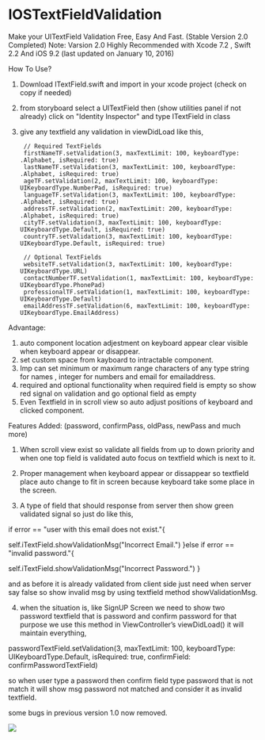 # IOSTextFieldValidation
Make your UITextField Validation Free, Easy And Fast. (Stable Version 2.0 Completed)
Note: Varsion 2.0 Highly Recommended with Xcode 7.2 , Swift 2.2 And iOS 9.2 (last updated on January 10, 2016)

How To Use?
1. Download ITextField.swift and import in your xcode project (check on copy if needed)
2. from storyboard select a UITextField then (show utilities panel if not already) click on "Identity Inspector" and type ITextField in class
3. give any textfield any validation in viewDidLoad like this,

        // Required TextFields
        firstNameTF.setValidation(3, maxTextLimit: 100, keyboardType: .Alphabet, isRequired: true)
        lastNameTF.setValidation(3, maxTextLimit: 100, keyboardType: .Alphabet, isRequired: true)
        ageTF.setValidation(2, maxTextLimit: 100, keyboardType: UIKeyboardType.NumberPad, isRequired: true)
        languageTF.setValidation(3, maxTextLimit: 100, keyboardType: .Alphabet, isRequired: true)
        addressTF.setValidation(2, maxTextLimit: 200, keyboardType: .Alphabet, isRequired: true)
        cityTF.setValidation(3, maxTextLimit: 100, keyboardType: UIKeyboardType.Default, isRequired: true)
        countryTF.setValidation(3, maxTextLimit: 100, keyboardType: UIKeyboardType.Default, isRequired: true)
        
        // Optional TextFields
        websiteTF.setValidation(3, maxTextLimit: 100, keyboardType: UIKeyboardType.URL)
        contactNumberTF.setValidation(1, maxTextLimit: 100, keyboardType: UIKeyboardType.PhonePad)
        professionalTF.setValidation(1, maxTextLimit: 100, keyboardType: UIKeyboardType.Default)
        emailAddressTF.setValidation(6, maxTextLimit: 100, keyboardType: UIKeyboardType.EmailAddress)

Advantage:
1. auto component location adjestment on keyboard appear clear visible when keyboard appear or disappear.
2. set custom space from kayboard to intractable component.
3. Imp can set minimum or maximum range characters of any type string for names , integer for numbers and email for emailaddress.
4. required and optional functionality when required field is empty so show red signal on validation and go optional field as empty
5. Even Textfield in in scroll view so auto adjust positions of keyboard and clicked component.

Features Added: (password, confirmPass, oldPass, newPass and much more)

1. When scroll view exist so validate all fields from up to down
priority and when one top field is validated auto focus on textfield
which is next to it.

2. Proper management when keyboard appear or dissappear so textfield
place auto change to fit in screen because keyboard take some place in
the screen.
3. A type of field that should response from server then show green
validated signal so just do like this,

if error == "user with this email does not exist."{

self.iTextField.showValidationMsg("Incorrect Email.")
                        }else if error == "invalid password."{

self.iTextField.showValidationMsg("Incorrect Password.")
                        }

and as before it is already validated from client side just need when
server say false so show invalid msg by using textfield method
showValidationMsg.

4. when the situation is,
like SignUP Screen we need to show two password textfield that is
password and confirm password for that purpose we use this method in
ViewController’s viewDidLoad() it will maintain everything,

passwordTextField.setValidation(3, maxTextLimit: 100, keyboardType:
UIKeyboardType.Default, isRequired: true, confirmField:
confirmPasswordTextField)

so when user type a password then confirm field type password that is
not match it will show msg password not matched and consider it as
invalid textfield.

some bugs in previous version 1.0 now removed.


<img src="https://camo.githubusercontent.com/ca8dcb97d6710436f194a18a9695596052680a1e/687474703a2f2f64726f70732e7269636172646f616c636f6365722e636f6d2f64726f70732f6472617765726d656e755f616374696f6e6261722d614c467535496b7344452e676966">

